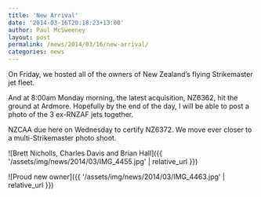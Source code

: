 ```yaml
---
title: 'New Arrival'
date: '2014-03-16T20:18:23+13:00'
author: Paul McSweeney
layout: post
permalink: /news/2014/03/16/new-arrival/
categories: news
---
```


On Friday, we hosted all of the owners of New Zealand’s flying Strikemaster jet fleet.

And at 8:00am Monday morning, the latest acquisition, NZ6362, hit the ground at Ardmore. Hopefully by the end of the day, I will be able to post a photo of the 3 ex-RNZAF jets together.

NZCAA due here on Wednesday to certify NZ6372. We move ever closer to a multi-Strikemaster photo shoot.

![Brett Nicholls, Charles Davis and Brian Hall]({{ '/assets/img/news/2014/03/IMG_4455.jpg' | relative_url }})

![Proud new owner]({{ '/assets/img/news/2014/03/IMG_4463.jpg' | relative_url }})
